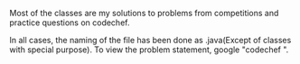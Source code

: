 Most of the classes are my solutions to problems from competitions and practice questions on codechef. 

In all cases, the naming of the file has been done as <Problem Code>.java(Except of classes with special purpose). To view the problem statement, google "codechef <Problem Code>". 
